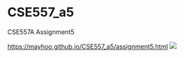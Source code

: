 # CSE557_a5
CSE557A Assignment5

https://mayhoo.github.io/CSE557_a5/assignment5.html
![](https://raw.githubusercontent.com/MayHoo/CSE557_a5/shot-20180327-20865-rf2cun.jpeg)
